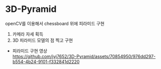 # 3D-Pyramid
openCV를 이용해서 chessboard 위에 피라미드 구현

1. 카메라 자세 획득
2. 3D 피라미드 모델의 점 찍고 구현

* 피라미드 구현 영상   
https://github.com/jyj7652/3D-Pyramid/assets/70854950/976dd297-b554-4b24-9101-f332841d2220

